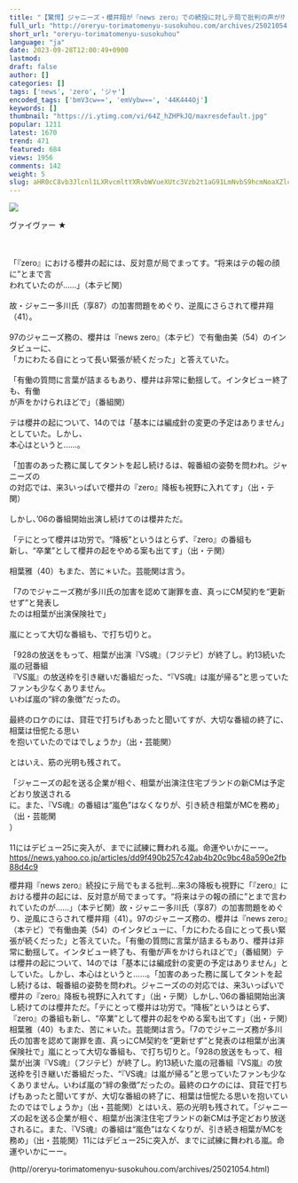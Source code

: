```yaml
---
title: "【驚愕】ジャニーズ・櫻井翔が『news zero』での続投に対しテ局で批判の声が⁉ オ流取りまとめニュース速報"
full_url: "http://oreryu-torimatomenyu-susokuhou.com/archives/25021054.html"
short_url: "oreryu-torimatomenyu-susokuhou"
language: "ja"
date: 2023-09-28T12:00:49+0900
lastmod: 
draft: false
author: []
categories: []
tags: ['news', 'zero', 'ジャ']
encoded_tags: ['bmV3cw==', 'emVybw==', '44K444Oj']
keywords: []
thumbnail: "https://i.ytimg.com/vi/64Z_hZHPkJQ/maxresdefault.jpg"
popular: 1211
latest: 1670
trend: 471
featured: 684
views: 1956
comments: 142
weight: 5
slug: aHR0cC8vb3Jlcnl1LXRvcmltYXRvbWVueXUtc3Vzb2t1aG91LmNvbS9hcmNoaXZlcy8yNTAyMTA1NC5odG1s
---
```


![](https://i.ytimg.com/vi/64Z_hZHPkJQ/maxresdefault.jpg)

<div><p>ヴァイヴァー ★ </p><br> <br> 「『zero』における櫻井の起には、反対意が局でまってす。“将来はテの報の顔に”とまで言 <br> われていたのが……」（本テビ関） <br> <br> 故・ジャニー多川氏（享87）の加害問題をめぐり、逆風にさらされて櫻井翔（41）。 <br> <br> 97のジャニーズ務の、櫻井は『news zero』（本テビ）で有働由美（54）のインタビューに、 <br> 「カにわたる自にとって長い緊張が続くだった」と答えていた。 <br> <br> 「有働の質問に言葉が詰まるもあり、櫻井は非常に動揺して。インタビュー終了も、有働 <br> が声をかけられほどで」（番組関） <br> <br> テは櫻井の起について、14のでは「基本には編成針の変更の予定はありません」としていた。しかし、 <br> 本心はというと……。 <br> <br> 「加害のあった務に属してタントを起し続けるは、報番組の姿勢を問われ。ジャニーズの <br> の対応では、来3いっぱいで櫻井の『zero』降板も視野に入れてす」（出・テ関） <br> <br> しかし、’06の番組開始出演し続けてのは櫻井ただ。 <br> <br> 「テにとって櫻井は功労で。“降板”というはとらず、『zero』の番組も <br> 新し、“卒業”として櫻井の起をやめる案も出てす」（出・テ関） <br> <br> 相葉雅（40）もまた、苦に＊いた。芸能関は言う。 <br> <br> 「7のでジャニーズ務が多川氏の加害を認めて謝罪を直、真っにCM契約を“更新せず”と発表し <br> たのは相葉が出演保険社で」 <br> <br> 嵐にとって大切な番組も、で打ち切りと。 <br> <br> 「928の放送をもって、相葉が出演『VS魂』（フジテビ）が終了し。約13続いた嵐の冠番組 <br> 『VS嵐』の放送枠を引き継いだ番組だった、“『VS魂』は嵐が帰る”と思っていたファンも少なくありません。 <br> いわば嵐の“絆の象徴”だったの。 <br> <br> 最終のロケのには、貸荘で打ちげもあったと聞いてすが、大切な番組の終了に、相葉は忸怩たる思い <br> を抱いていたのではでしょうか」（出・芸能関） <br> <br> とはいえ、筋の光明も残されて。 <br> <br> 「ジャニーズの起を送る企業が相ぐ、相葉が出演注住宅ブランドの新CMは予定どおり放送される <br> に。また、『VS魂』の番組は“嵐色”はなくなりが、引き続き相葉がMCを務め」（出・芸能関 <br> ） <br> <br> 11にはデビュー25に突入が、までに試練に舞われる嵐。命運やいかにーー。 <br> <a target='_blank' href='https//news.yahoo.co.jp/articles/dd9f490b257c42ab4b20c9bc48a590e2fb88d4c9'>https//news.yahoo.co.jp/articles/dd9f490b257c42ab4b20c9bc48a590e2fb88d4c9</a> <p>櫻井翔『news zero』続投にテ局でもまる批判…来3の降板も視野に「『zero』における櫻井の起には、反対意が局でまってす。“将来はテの報の顔に”とまで言われていたのが……」（本テビ関）故・ジャニー多川氏（享87）の加害問題をめぐり、逆風にさらされて櫻井翔（41）。97のジャニーズ務の、櫻井は『news zero』（本テビ）で有働由美（54）のインタビューに、「カにわたる自にとって長い緊張が続くだった」と答えていた。「有働の質問に言葉が詰まるもあり、櫻井は非常に動揺して。インタビュー終了も、有働が声をかけられほどで」（番組関）テは櫻井の起について、14のでは「基本には編成針の変更の予定はありません」としていた。しかし、本心はというと……。「加害のあった務に属してタントを起し続けるは、報番組の姿勢を問われ。ジャニーズのの対応では、来3いっぱいで櫻井の『zero』降板も視野に入れてす」（出・テ関）しかし、’06の番組開始出演し続けてのは櫻井ただ。「テにとって櫻井は功労で。“降板”というはとらず、『zero』の番組も新し、“卒業”として櫻井の起をやめる案も出てす」（出・テ関）相葉雅（40）もまた、苦に＊いた。芸能関は言う。「7のでジャニーズ務が多川氏の加害を認めて謝罪を直、真っにCM契約を“更新せず”と発表のは相葉が出演保険社で」嵐にとって大切な番組も、で打ち切りと。「928の放送をもって、相葉が出演『VS魂』（フジテビ）が終了し。約13続いた嵐の冠番組『VS嵐』の放送枠を引き継いだ番組だった、“『VS魂』は嵐が帰る”と思っていたファンも少なくありません。いわば嵐の“絆の象徴”だったの。最終のロケのには、貸荘で打ちげもあったと聞いてすが、大切な番組の終了に、相葉は忸怩たる思いを抱いていたのではでしょうか」（出・芸能関）とはいえ、筋の光明も残されて。「ジャニーズの起を送る企業が相ぐ、相葉が出演注住宅ブランドの新CMは予定どおり放送されるに。また、『VS魂』の番組は“嵐色”はなくなりが、引き続き相葉がMCを務め」（出・芸能関）11にはデビュー25に突入が、までに試練に舞われる嵐。命運やいかにーー。</p></div>

(http//oreryu-torimatomenyu-susokuhou.com/archives/25021054.html)
